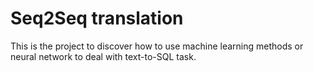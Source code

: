 # Seq2Seq translation
This is the project to discover how to use machine learning methods or neural network to deal with text-to-SQL task.

